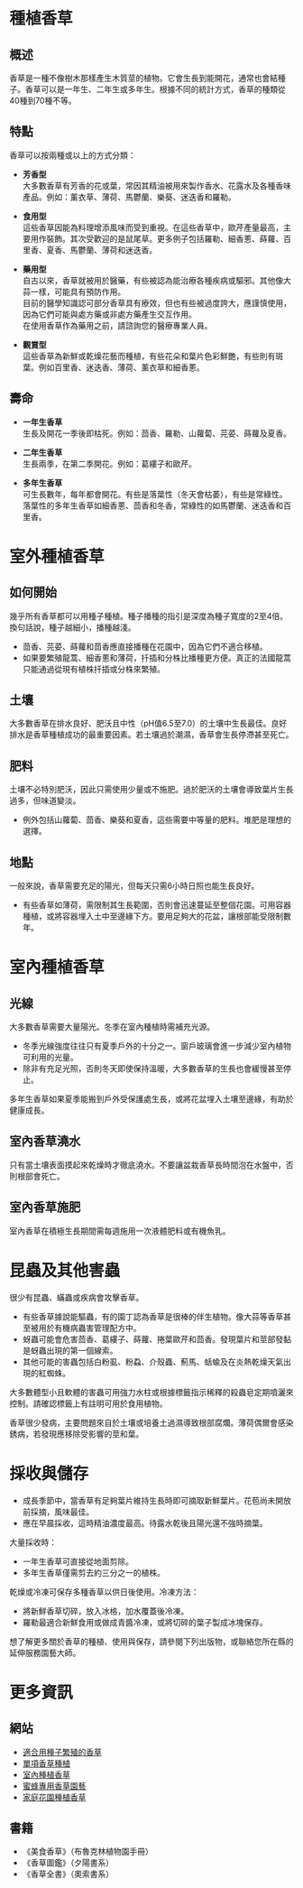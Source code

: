 # 種植香草

## 概述

香草是一種不像樹木那樣產生木質莖的植物。它會生長到能開花，通常也會結種子。香草可以是一年生、二年生或多年生。根據不同的統計方式，香草的種類從40種到70種不等。

## 特點

香草可以按兩種或以上的方式分類：

- **芳香型**  
  大多數香草有芳香的花或葉，常因其精油被用來製作香水、花露水及各種香味產品。例如：薰衣草、薄荷、馬鬱蘭、樂葵、迷迭香和羅勒。

- **食用型**  
  這些香草因能為料理增添風味而受到重視。在這些香草中，歐芹產量最高，主要用作裝飾。其次受歡迎的是鼠尾草。更多例子包括羅勒、細香蔥、蒔蘿、百里香、夏香、馬鬱蘭、薄荷和迷迭香。

- **藥用型**  
  自古以來，香草就被用於醫藥，有些被認為能治療各種疾病或驅邪。其他像大蒜一樣，可能具有預防作用。  
  目前的醫學知識認可部分香草具有療效，但也有些被過度誇大，應謹慎使用，因為它們可能與處方藥或非處方藥產生交互作用。  
  在使用香草作為藥用之前，請諮詢您的醫療專業人員。

- **觀賞型**  
  這些香草為新鮮或乾燥花藝而種植，有些花朵和葉片色彩鮮艷，有些則有斑葉。例如百里香、迷迭香、薄荷、薰衣草和細香蔥。

## 壽命

- **一年生香草**  
  生長及開花一季後即枯死。例如：茴香、羅勒、山蘿蔔、芫荽、蒔蘿及夏香。

- **二年生香草**  
  生長兩季，在第二季開花。例如：葛縷子和歐芹。

- **多年生香草**  
  可生長數年，每年都會開花。有些是落葉性（冬天會枯萎），有些是常綠性。落葉性的多年生香草如細香蔥、茴香和冬香，常綠性的如馬鬱蘭、迷迭香和百里香。

# 室外種植香草

## 如何開始

幾乎所有香草都可以用種子種植。種子播種的指引是深度為種子寬度的2至4倍。換句話說，種子越細小，播種越淺。

- 茴香、芫荽、蒔蘿和茴香應直接播種在花園中，因為它們不適合移植。
- 如果要繁殖龍蒿、細香蔥和薄荷，扦插和分株比播種更方便。真正的法國龍蒿只能通過從現有植株扦插或分株來繁殖。

## 土壤

大多數香草在排水良好、肥沃且中性（pH值6.5至7.0）的土壤中生長最佳。良好排水是香草種植成功的最重要因素。若土壤過於潮濕，香草會生長停滯甚至死亡。

## 肥料

土壤不必特別肥沃，因此只需使用少量或不施肥。過於肥沃的土壤會導致葉片生長過多，但味道變淡。

- 例外包括山蘿蔔、茴香、樂葵和夏香，這些需要中等量的肥料。堆肥是理想的選擇。

## 地點

一般來說，香草需要充足的陽光，但每天只需6小時日照也能生長良好。

- 有些香草如薄荷，需限制其生長範圍，否則會迅速蔓延至整個花園。可用容器種植，或將容器埋入土中至邊緣下方。要用足夠大的花盆，讓根部能受限制數年。

# 室內種植香草

## 光線

大多數香草需要大量陽光。冬季在室內種植時需補充光源。

- 冬季光線強度往往只有夏季戶外的十分之一。窗戶玻璃會進一步減少室內植物可利用的光量。
- 除非有充足光照，否則冬天即使保持溫暖，大多數香草的生長也會緩慢甚至停止。

多年生香草如果夏季能搬到戶外受保護處生長，或將花盆埋入土壤至邊緣，有助於健康成長。

## 室內香草澆水

只有當土壤表面摸起來乾燥時才徹底澆水。不要讓盆栽香草長時間泡在水盤中，否則根部會死亡。

## 室內香草施肥

室內香草在積極生長期間需每週施用一次液體肥料或有機魚乳。

# 昆蟲及其他害蟲

很少有昆蟲、蟎蟲或疾病會攻擊香草。

- 有些香草據說能驅蟲，有的園丁認為香草是很棒的伴生植物。像大蒜等香草甚至被用於有機病蟲害管理配方中。
- 蚜蟲可能會危害茴香、葛縷子、蒔蘿、捲葉歐芹和茴香。發現葉片和莖部發黏是蚜蟲出現的第一個線索。
- 其他可能的害蟲包括白粉虱、粉蝨、介殼蟲、薊馬、蛞蝓及在炎熱乾燥天氣出現的紅蜘蛛。

大多數體型小且軟體的害蟲可用強力水柱或根據標籤指示稀釋的殺蟲皂定期噴灑來控制。請確認標籤上有註明可用於食用植物。

香草很少發病，主要問題來自於土壤或培養土過濕導致根部腐爛。薄荷偶爾會感染銹病，若發現應移除受影響的莖和葉。

# 採收與儲存

- 成長季節中，當香草有足夠葉片維持生長時即可摘取新鮮葉片。花苞尚未開放前採摘，風味最佳。
- 應在早晨採收，這時精油濃度最高。待露水乾後且陽光還不強時摘葉。

大量採收時：

- 一年生香草可直接從地面剪除。
- 多年生香草僅需剪去約三分之一的植株。

乾燥或冷凍可保存多種香草以供日後使用。冷凍方法：

- 將新鮮香草切碎，放入冰格，加水覆蓋後冷凍。
- 羅勒最適合新鮮食用或做成青醬冷凍，或將切碎的葉子製成冰塊保存。

想了解更多關於香草的種植、使用與保存，請參閱下列出版物，或聯絡您所在縣的延伸服務園藝大師。

# 更多資訊

## 網站

- [適合用種子繁殖的香草](http://www.backyardgardener.com/herb/)
- [單項香草種植](http://www.pioneerthinking.com/growingherbs.html)
- [室內種植香草](http://www.doityourself.com/vegetables/growingherbsindoors.html)
- [蜜蜂專用香草園藝](http://altnature.com/library/herb.htm)
- [家庭花園種植香草](http://www.wvu.edu/~agexten/hortcult/herbs/ne208hrb.htm)

## 書籍

- 《美食香草》（布魯克林植物園手冊）
- 《香草圖鑑》（夕陽書系）
- 《香草全書》（奧索書系）
